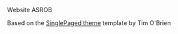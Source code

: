 Website ASROB

Based on the [SinglePaged theme](https://github.com/t413/SinglePaged) template by Tim O'Brien